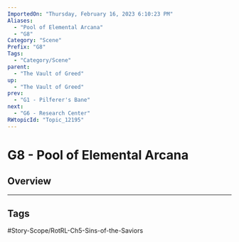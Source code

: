 ```yaml
---
ImportedOn: "Thursday, February 16, 2023 6:10:23 PM"
Aliases:
  - "Pool of Elemental Arcana"
  - "G8"
Category: "Scene"
Prefix: "G8"
Tags:
  - "Category/Scene"
parent:
  - "The Vault of Greed"
up:
  - "The Vault of Greed"
prev:
  - "G1 - Pilferer's Bane"
next:
  - "G6 - Research Center"
RWtopicId: "Topic_12195"
---
```

# G8 - Pool of Elemental Arcana
## Overview

---
## Tags
#Story-Scope/RotRL-Ch5-Sins-of-the-Saviors

